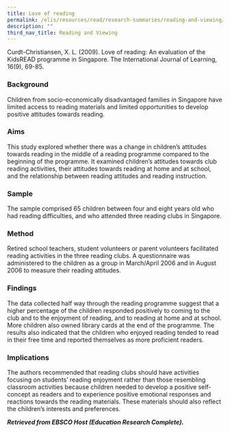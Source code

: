 ```yaml
---
title: Love of reading
permalink: /elis/resources/read/research-summaries/reading-and-viewing/love-of-reading/
description: ""
third_nav_title: Reading and Viewing
---
```

Curdt-Christiansen, X. L. (2009). Love of reading: An evaluation of the KidsREAD programme in Singapore. The International Journal of Learning, 16(9), 69-85.

### Background

Children from socio-economically disadvantaged families in Singapore have limited access to reading materials and limited opportunities to develop positive attitudes towards reading.

### Aims

This study explored whether there was a change in children’s attitudes towards reading in the middle of a reading programme compared to the beginning of the programme. It examined children’s attitudes towards club reading activities, their attitudes towards reading at home and at school, and the relationship between reading attitudes and reading instruction.

### Sample

The sample comprised 65 children between four and eight years old who had reading difficulties, and who attended three reading clubs in Singapore.

### Method

Retired school teachers, student volunteers or parent volunteers facilitated reading activities in the three reading clubs. A questionnaire was administered to the children as a group in March/April 2006 and in August 2006 to measure their reading attitudes.

### Findings

The data collected half way through the reading programme suggest that a higher percentage of the children responded positively to coming to the club and to the enjoyment of reading, and to reading at home and at school. More children also owned library cards at the end of the programme. The results also indicated that the children who enjoyed reading tended to read in their free time and reported themselves as more proficient readers.

### Implications

The authors recommended that reading clubs should have activities focusing on students’ reading enjoyment rather than those resembling classroom activities because children needed to develop a positive self-concept as readers and to experience positive emotional responses and reactions towards the reading materials. These materials should also reflect the children’s interests and preferences.

_**Retrieved from EBSCO Host (Education Research Complete).**_  

